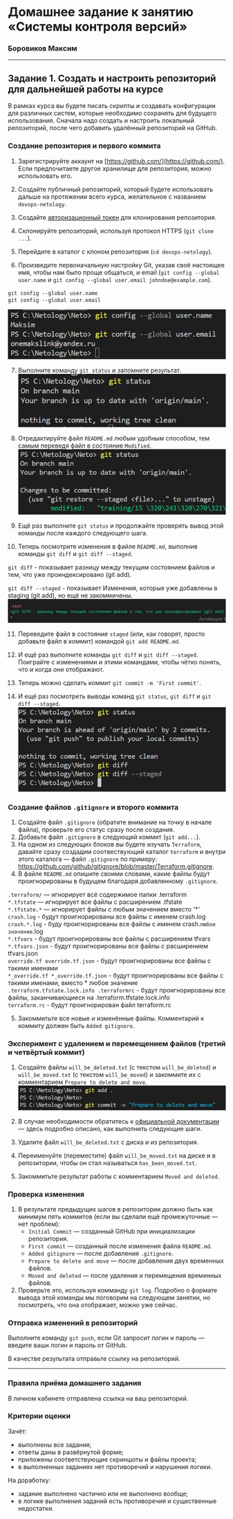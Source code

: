 # Домашнее задание к занятию «Системы контроля версий»

### Боровиков Максим

------

## Задание 1. Создать и настроить репозиторий для дальнейшей работы на курсе

В рамках курса вы будете писать скрипты и создавать конфигурации для различных систем, которые необходимо сохранять для будущего использования. 
Сначала надо создать и настроить локальный репозиторий, после чего добавить удалённый репозиторий на GitHub.

### Создание репозитория и первого коммита

1. Зарегистрируйте аккаунт на [https://github.com/](https://github.com/). Если предпочитаете другое хранилище для репозитория, можно использовать его.

2. Создайте публичный репозиторий, который будете использовать дальше на протяжении всего курса, желательное с названием `devops-netology`.
    
3. Создайте [авторизационный токен](https://docs.github.com/en/authentication/keeping-your-account-and-data-secure/creating-a-personal-access-token) для клонирования репозитория.
4. Склонируйте репозиторий, используя протокол HTTPS (`git clone ...`).
  
5. Перейдите в каталог с клоном репозитория (`cd devops-netology`).

6. Произведите первоначальную настройку Git, указав своё настоящее имя, чтобы нам было проще общаться, и email (`git config --global user.name` и `git config --global user.email johndoe@example.com`). 
```
git config --global user.name
git config --global user.email
```
![task_06](img/task_06.JPG)

7. Выполните команду `git status` и запомните результат.
![task_07](img/task_07.JPG)

8. Отредактируйте файл `README.md` любым удобным способом, тем самым переведя файл в состояние `Modified`.
![task_08](img/task_08.JPG)

9. Ещё раз выполните `git status` и продолжайте проверять вывод этой команды после каждого следующего шага. 

10. Теперь посмотрите изменения в файле `README.md`, выполнив команды `git diff` и `git diff --staged`.

`git diff` - показывает разницу между текущим состоянием файлов и тем, что уже проиндексировано (git add).  

`git diff --staged` - показывает Изменения, которые уже добавлены в staging (git add), но ещё не закоммичены.  
![task_10_1](img/task_10_1.JPG) 

11. Переведите файл в состояние `staged` (или, как говорят, просто добавьте файл в коммит) командой `git add README.md`.

12. И ещё раз выполните команды `git diff` и `git diff --staged`. Поиграйте с изменениями и этими командами, чтобы чётко понять, что и когда они отображают. 

13. Теперь можно сделать коммит `git commit -m 'First commit'`.

14. И ещё раз посмотреть выводы команд `git status`, `git diff` и `git diff --staged`.
![task_14](img/task_14.JPG)

### Создание файлов `.gitignore` и второго коммита

1. Создайте файл `.gitignore` (обратите внимание на точку в начале файла), проверьте его статус сразу после создания. 
2. Добавьте файл `.gitignore` в следующий коммит (`git add...`).
3. На одном из следующих блоков вы будете изучать `Terraform`, давайте сразу создадим соотвествующий каталог `terraform` и внутри этого каталога — файл `.gitignore` по примеру: https://github.com/github/gitignore/blob/master/Terraform.gitignore.  
4. В файле `README.md` опишите своими словами, какие файлы будут проигнорированы в будущем благодаря добавленному `.gitignore`.

`.terraform/` — игнорирует всё содержимое папки .terraform  
`*.tfstate` — игнорирует все файлы с расширением .tfstate  
`*.tfstate.*` — игнорирует файлы с любым значением вместо '*'  
`crash.log` - будут проигнорированы все файлы с именем crash.log  
`crash.*.log` - буду проигнорированы все файлы с именем crash.`любое значение`.log  
`*.tfvars` - будут проигнорированы все файлы с расширением tfvars  
`*.tfvars.json` - будут проигнорированы все файлы с расширением tfvars.json  
`override.tf override.tf.json` - будут проигнорированы все файлы с такими именами  
`*_override.tf *_override.tf.json` - будут проигнорированы все файлы с такими именами, вместо * любое значение  
`.terraform.tfstate.lock.info .terraformrc` - будут проигнорированы все файлы, заканчивающиеся на .terraform.tfstate.lock.info  
`terraform.rc` - будут проигнорирован файл terraform.rc  

5. Закоммитьте все новые и изменённые файлы. Комментарий к коммиту должен быть `Added gitignore`.

### Эксперимент с удалением и перемещением файлов (третий и четвёртый коммит)

1. Создайте файлы `will_be_deleted.txt` (с текстом `will_be_deleted`) и `will_be_moved.txt` (с текстом `will_be_moved`) и закоммите их с комментарием `Prepare to delete and move`.
![task_add_files](img/task_add_files.JPG)

2. В случае необходимости обратитесь к [официальной документации](https://git-scm.com/book/ru/v2/Основы-Git-Запись-изменений-в-репозиторий) — здесь подробно описано, как выполнить следующие шаги. 
3. Удалите файл `will_be_deleted.txt` с диска и из репозитория. 
4. Переименуйте (переместите) файл `will_be_moved.txt` на диске и в репозитории, чтобы он стал называться `has_been_moved.txt`.
5. Закоммитьте результат работы с комментарием `Moved and deleted`.

### Проверка изменения

1. В результате предыдущих шагов в репозитории должно быть как минимум пять коммитов (если вы сделали ещё промежуточные — нет проблем):
    * `Initial Commit` — созданный GitHub при инициализации репозитория. 
    * `First commit` — созданный после изменения файла `README.md`.
    * `Added gitignore` — после добавления `.gitignore`.
    * `Prepare to delete and move` — после добавления двух временных файлов.
    * `Moved and deleted` — после удаления и перемещения временных файлов. 
2. Проверьте это, используя комманду `git log`. Подробно о формате вывода этой команды мы поговорим на следующем занятии, но посмотреть, что она отображает, можно уже сейчас.

### Отправка изменений в репозиторий

Выполните команду `git push`, если Git запросит логин и пароль — введите ваши логин и пароль от GitHub. 

В качестве результата отправьте ссылку на репозиторий. 

----

### Правила приёма домашнего задания

В личном кабинете отправлена ссылка на ваш репозиторий.


### Критерии оценки

Зачёт:

* выполнены все задания;
* ответы даны в развёрнутой форме;
* приложены соответствующие скриншоты и файлы проекта;
* в выполненных заданиях нет противоречий и нарушения логики.

На доработку:

* задание выполнено частично или не выполнено вообще;
* в логике выполнения заданий есть противоречия и существенные недостатки. 
